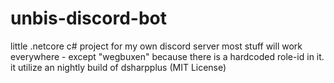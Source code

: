 # unbis-discord-bot

little .netcore c# project for my own discord server
most stuff will work everywhere - except "wegbuxen" because there is a hardcoded role-id in it.
it utilize an nightly build of dsharpplus (MIT License)

